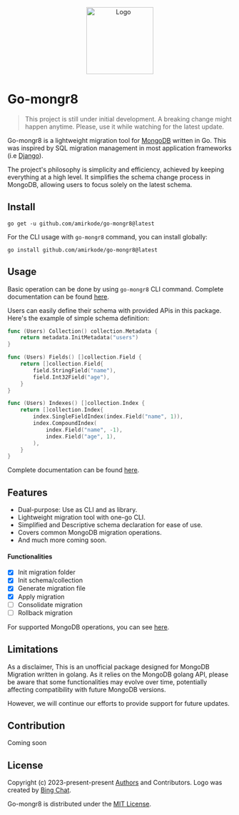 <p align="center">
  <img src="https://iili.io/JBuv0g4.png" alt="Logo" height=150>
</p>

# Go-mongr8
> This project is still under initial development. A breaking change might happen anytime. Please, use it while watching for the latest update.

Go-mongr8 is a lightweight migration tool for [MongoDB](https://www.mongodb.com/) written in Go. This was inspired by SQL migration management in most application frameworks (i.e [Django](https://www.djangoproject.com/)).

The project's philosophy is simplicity and efficiency, achieved by keeping everything at a high level. It simplifies the schema change process in MongoDB, allowing users to focus solely on the latest schema.

## Install

```cli
go get -u github.com/amirkode/go-mongr8@latest
```

For the CLI usage with `go-mongr8` command, you can install globally:
```cli
go install github.com/amirkode/go-mongr8@latest
```

## Usage
Basic operation can be done by using `go-mongr8` CLI command. Complete documentation can be found [here](https://github.com/amirkode/go-mongr8/blob/main/doc/README.md).

Users can easily define their schema with provided APis in this package. Here's the example of simple schema definition:

```go
func (Users) Collection() collection.Metadata {
	return metadata.InitMetadata("users")
}

func (Users) Fields() []collection.Field {
	return []collection.Field{
		field.StringField("name"),
		field.Int32Field("age"),
	}
}

func (Users) Indexes() []collection.Index {
	return []collection.Index{
		index.SingleFieldIndex(index.Field("name", 1)),
		index.CompoundIndex(
			index.Field("name", -1),
			index.Field("age", 1),
		),
	}
}

```
Complete documentation can be found [here](https://github.com/amirkode/go-mongr8/blob/main/doc/USER_GUIDE.md).

## Features
- Dual-purpose: Use as CLI and as library.
- Lightweight migration tool with one-go CLI.
- Simplified and Descriptive schema declaration for ease of use.
- Covers common MongoDB migration operations.
- And much more coming soon.

#### Functionalities
- [x] Init migration folder
- [x] Init schema/collection
- [x] Generate migration file
- [x] Apply migration
- [ ] Consolidate migration
- [ ] Rollback migration

For supported MongoDB operations, you can see [here](https://github.com/amirkode/go-mongr8/blob/main/doc/USER_GUIDE.md).

## Limitations
As a disclaimer, This is an unofficial package designed for MongoDB Migration written in golang. As it relies on the MongoDB golang API, please be aware that some functionalities may evolve over time, potentially affecting compatibility with future MongoDB versions.

However, we will continue our efforts to provide support for future updates.

## Contribution
Coming soon
## License
Copyright (c) 2023-present-present [Authors](https://github.com/amirkode/go-mongr8/blob/main/AUTHORS) and Contributors. Logo was created by [Bing Chat](https://bing.com).

Go-mongr8 is distributed under the [MIT License](https://opensource.org/license/mit/).
